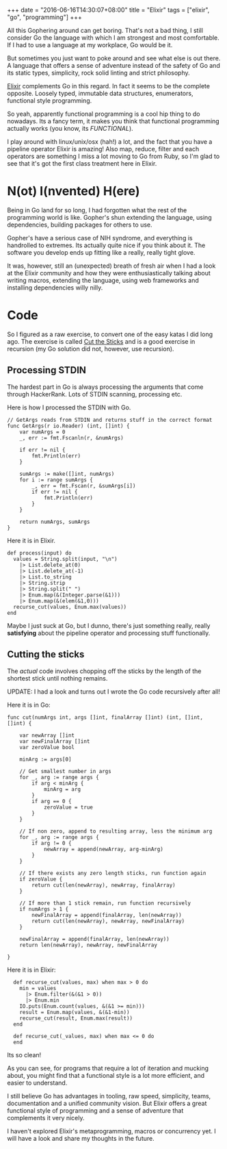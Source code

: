 +++
date = "2016-06-16T14:30:07+08:00"
title = "Elixir"
tags = ["elixir", "go", "programming"]
+++

All this Gophering around can get boring. That's not a bad thing, I still consider Go the language with which I am strongest and most comfortable. If I had to use a language at my workplace, Go would be it.

But sometimes you just want to poke around and see what else is out there. A language that offers a sense of adventure instead of the safety of Go and its static types, simplicity, rock solid linting and strict philosophy.

[Elixir](elixir-lang.org) complements Go in this regard. In fact it seems to be the complete opposite. Loosely typed, immutable data structures, enumerators, functional style programming.

So yeah, apparently functional programming is a cool hip thing to do nowadays. Its a fancy term, it makes you think that functional programming actually works (you know, its *FUNCTIONAL*).

I play around with linux/unix/osx (hah!) a lot, and the fact that you have a pipeline operator Elixir is amazing! Also map, reduce, filter and each operators are something I miss a lot moving to Go from Ruby, so I'm glad to see that it's got the first class treatment here in Elixir.

# N(ot) I(nvented) H(ere)

Being in Go land for so long, I had forgotten what the rest of the programming world is like. Gopher's shun extending the language, using dependencies, building packages for others to use.

Gopher's have a serious case of NIH syndrome, and everything is handrolled to extremes. Its actually quite nice if you think about it. The software you develop ends up fitting like a really, really tight glove.

It was, however, still an (unexpected) breath of fresh air when I had a look at the Elixir community and how they were enthusiastically talking about writing macros, extending the language, using web frameworks and installing dependencies willy nilly.

# Code

So I figured as a raw exercise, to convert one of the easy katas I did long ago. The exercise is called [Cut the Sticks](https://www.hackerrank.com/challenges/cut-the-sticks) and is a good exercise in recursion (my Go solution did not, however, use recursion).

## Processing STDIN

The hardest part in Go is always processing the arguments that come through HackerRank. Lots of STDIN scanning, processing etc.

Here is how I processed the STDIN with Go.
```golang
// GetArgs reads from STDIN and returns stuff in the correct format
func GetArgs(r io.Reader) (int, []int) {
	var numArgs = 0
	_, err := fmt.Fscanln(r, &numArgs)

	if err != nil {
		fmt.Println(err)
	}

	sumArgs := make([]int, numArgs)
	for i := range sumArgs {
		_, err = fmt.Fscan(r, &sumArgs[i])
		if err != nil {
			fmt.Println(err)
		}
	}

	return numArgs, sumArgs
}
```
Here it is in Elixir.

```
def process(input) do
  values = String.split(input, "\n")
    |> List.delete_at(0)
    |> List.delete_at(-1)
    |> List.to_string
    |> String.strip
    |> String.split(" ")
    |> Enum.map(&(Integer.parse(&1)))
    |> Enum.map(&(elem(&1,0)))
  recurse_cut(values, Enum.max(values))
end
```

Maybe I just suck at Go, but I dunno, there's just something really, really **satisfying** about the pipeline operator and processing stuff functionally.

## Cutting the sticks

The *actual* code involves chopping off the sticks by the length of the shortest stick until nothing remains.

UPDATE: I had a look and turns out I wrote the Go code recursively after all!

Here it is in Go:
```
func cut(numArgs int, args []int, finalArray []int) (int, []int, []int) {

	var newArray []int
	var newFinalArray []int
	var zeroValue bool

	minArg := args[0]

	// Get smallest number in args
	for _, arg := range args {
		if arg < minArg {
			minArg = arg
		}
		if arg == 0 {
			zeroValue = true
		}
	}

	// If non zero, append to resulting array, less the minimum arg
	for _, arg := range args {
		if arg != 0 {
			newArray = append(newArray, arg-minArg)
		}
	}

	// If there exists any zero length sticks, run function again
	if zeroValue {
		return cut(len(newArray), newArray, finalArray)
	}

	// If more than 1 stick remain, run function recursively
	if numArgs > 1 {
		newFinalArray = append(finalArray, len(newArray))
		return cut(len(newArray), newArray, newFinalArray)
	}

	newFinalArray = append(finalArray, len(newArray))
	return len(newArray), newArray, newFinalArray

}
```


Here it is in Elixir:
```
  def recurse_cut(values, max) when max > 0 do
    min = values
      |> Enum.filter(&(&1 > 0))
      |> Enum.min
    IO.puts(Enum.count(values, &(&1 >= min)))
    result = Enum.map(values, &(&1-min))
    recurse_cut(result, Enum.max(result))
  end

  def recurse_cut(_values, max) when max <= 0 do
  end
```

Its so clean!

As you can see, for programs that require a lot of iteration and mucking about, you might find that a functional style is a lot more efficient, and easier to understand.

I still believe Go has advantages in tooling, raw speed, simplicity, teams, documentation and a unified community vision. But Elixir offers a great functional style of programming and a sense of adventure that complements it very nicely.

I haven't explored Elixir's metaprogramming, macros or concurrency yet. I will have a look and share my thoughts in the future.
